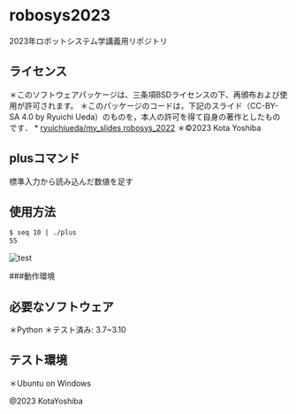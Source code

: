 # robosys2023

2023年ロボットシステム学講義用リポジトリ

## ライセンス
＊このソフトウェアパッケージは、三条項BSDライセンスの下、再頒布および使用が許可されます。
＊このパッケージのコードは，下記のスライド（CC-BY-SA 4.0 by Ryuichi Ueda）のものを，本人の許可を得て自身の著作としたものです．
      * [ryuichiueda/my_slides robosys_2022](https://github.com/ryuichiueda/my_slides/tree/master/robosys_2022)
＊©2023 Kota Yoshiba

## plusコマンド
標準入力から読み込んだ数値を足す

## 使用方法
```bash
$ seq 10 | ./plus
55
```

![test](https://github.com/ishida777/robosys2023/actions/workflows/test.yml/badge.svg)

###動作環境
## 必要なソフトウェア
＊Python
＊テスト済み: 3.7~3.10

## テスト環境
＊Ubuntu on Windows

@2023 KotaYoshiba
